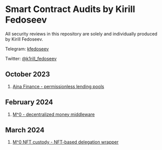 # Smart Contract Audits by Kirill Fedoseev

All security reviews in this repository are solely and individually produced by Kirill Fedoseev.

Telegram: [kfedoseev](http://t.me/kfedoseev)

Twitter: [@k1rill_fedoseev](http://twitter.com/k1rill_fedoseev)

## October 2023

1. [Ajna Finance - permissionless lending pools](./solo/Ajna.md)

## February 2024

1. [M^0 - decentralized money middleware](./solo/MZero.md)

## March 2024

1. [M^0 NFT custody - NFT-based delegation wrapper](./solo/MZeroNFTCustody.md)
